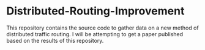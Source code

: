 # Distributed-Routing-Improvement
This repository contains the source code to gather data on a new method of distributed traffic routing.  I will be attempting to get a paper published based on the results of this repository.

